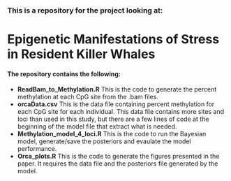 ### This is a repository for the project looking at:

# Epigenetic Manifestations of Stress in Resident Killer Whales 


#### The repository contains the following:  

- **ReadBam_to_Methylation.R**  This is the code to generate the percent methylation at each CpG site from the .bam files.
- **orcaData.csv**  This is the data file containing percent methylation for each CpG site for each individual. This data file contains more sites and loci than used in this study, but there are a few lines of code at the beginning of the model file that extract what is needed.
- **Methylation_model_4_loci.R**  This is the code to run the Bayesian model, generate/save the posteriors and evaulate the model performance.
- **Orca_plots.R**  This is the code to generate the figures presented in the paper. It requires the data file and the posteriors file generated by the model.
